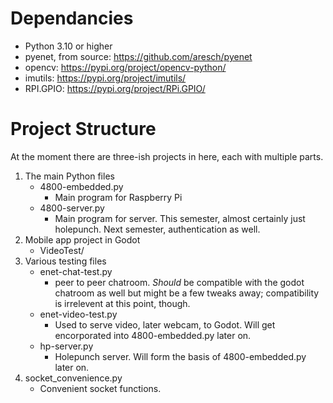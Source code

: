# Dependancies
- Python 3.10 or higher
- pyenet, from source: https://github.com/aresch/pyenet
- opencv: https://pypi.org/project/opencv-python/
- imutils: https://pypi.org/project/imutils/
- RPI.GPIO: https://pypi.org/project/RPi.GPIO/

# Project Structure
At the moment there are three-ish projects in here, each with multiple parts.

1. The main Python files
   - 4800-embedded.py
      - Main program for Raspberry Pi
   - 4800-server.py
      - Main program for server. This semester, almost certainly just holepunch. Next semester, authentication as well.
2. Mobile app project in Godot
   - VideoTest/
3. Various testing files
   - enet-chat-test.py
      - peer to peer chatroom. *Should* be compatible with the godot chatroom as well but might be a few tweaks away; compatibility is irrelevent at this point, though.
   - enet-video-test.py
      - Used to serve video, later webcam, to Godot. Will get encorporated into 4800-embedded.py later on.
   - hp-server.py
      - Holepunch server. Will form the basis of 4800-embedded.py later on.
4. socket_convenience.py
   - Convenient socket functions.
